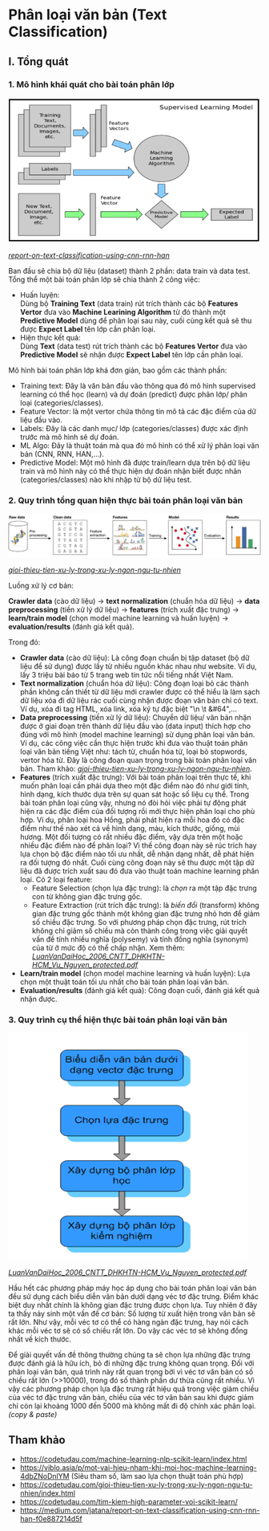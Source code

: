 # Phân loại văn bản (Text Classification)

## I. Tổng quát

### 1. Mô hình khái quát cho bài toán phân lớp

<img src="./assets/review-text-classification.png">

*[report-on-text-classification-using-cnn-rnn-han][4]*

Ban đầu sẽ chia bộ dữ liệu (dataset) thành 2 phần: data train và data test. Tổng thể một bài toán phân lớp sẽ chia thành 2 công việc:

- Huấn luyện:  
Dùng bộ **Training Text** (data train) rút trích thành các bộ **Features Vertor** đưa vào **Machine Learining Algorithm** từ đó thành một **Predictive Model** dùng để phân loại sau này, cuối cùng kết quả sẽ thu được **Expect Label** tên lớp cần phân loại.
- Hiện thực kết quả:  
Dùng **Text** (data test) rút trích thành các bộ **Features Vertor** đưa vào **Predictive Model** sẽ nhận được **Expect Label** tên lớp cần phân loại.

Mô hình bài toán phân lớp khá đơn giản, bao gồm các thành phần:

- Training text: Đây là văn bản đầu vào thông qua đó mô hình supervised learning có thể học (learn) và dự đoán (predict) được phân lớp/ phân loại (categories/classes).
- Feature Vector: là một vertor chứa thông tin mô tả các đặc điểm của dữ liệu đầu vào.
- Labels: Đây là các danh mục/ lớp (categories/classes) được xác định trước mà mô hình sẽ dự đoán.
- ML Algo: Đây là thuật toán mà qua đó mô hình có thể xử lý phân loại văn bản (CNN, RNN, HAN,...).
- Predictive Model: Một mô hình đã được train/learn dựa trên bộ dữ liệu train và mô hình này có thể thực hiện dự đoán nhận biết được nhãn (categories/classes) nào khi nhập từ bộ dữ liệu test.

### 2. Quy trình tổng quan hiện thực bài toán phân loại văn bản

<img src="./assets/computational-biology.png"> 

*[gioi-thieu-tien-xu-ly-trong-xu-ly-ngon-ngu-tu-nhien][1]*

Luồng xử lý cơ bản:  

**Crawler data** (cào dữ liệu) -> **text normalization** (chuẩn hóa dữ liệu) -> **data preprocessing** (tiền xử lý dữ liệu) -> **features** (trích xuất đặc trưng) -> **learn/train model** (chọn model machine learning và huấn luyện) -> **evaluation/results** (đánh giá kết quả).

Trong đó:

- **Crawler data** (cào dữ liệu): Là công đoạn chuẩn bị tập dataset (bộ dữ liệu để sử dụng) được lấy từ nhiều nguồn khác nhau như website. Ví dụ, lấy 3 triệu bài báo từ 5 trang web tin tức nổi tiếng nhất Việt Nam.
- **Text normalization** (chuẩn hóa dữ liệu): Công đoạn loại bỏ các thành phần không cần thiết từ dữ liệu mới crawler được có thể hiểu là làm sạch dữ liệu xóa đi dữ liệu rác cuối cùng nhận được đoạn văn bản chỉ có text. Ví dụ, xóa đi tag HTML, xóa link, xóa ký tự đặc biệt "\n \t &#64",...
- **Data preprocessing** (tiền xử lý dữ liệu): Chuyển dữ liệu/ văn bản nhận được ở giai đoạn trên thành dữ liệu đầu vào (data input) thích hợp cho đúng với mô hình (model machine learning) sử dụng phân loại văn bản. Ví dụ, các công việc cần thực hiện trước khi đưa vào thuật toán phân loại văn bản tiếng Việt như: tách từ, chuẩn hóa từ, loại bỏ stopwords, vertor hóa từ. Đây là công đoạn quan trọng trong bài toán phân loại văn bản. Tham khảo: *[gioi-thieu-tien-xu-ly-trong-xu-ly-ngon-ngu-tu-nhien][2]*.
- **Features** (trích xuất đặc trưng): Với bài toán phân loại trên thực tế, khi muốn phân loại cần phải dựa theo một đặc điểm nào đó như giới tính, hình dạng, kích thước dựa trên sự quan sát hoặc số liệu cụ thể. Trong bài toán phân loại cũng vậy, nhưng nó đòi hỏi việc phải tự động phát hiện ra các đặc điểm của đối tượng rồi mới thực hiện phân loại cho phù hợp. Ví dụ, phân loại hoa Hồng, phải phát hiện ra mỗi hoa đó có đặc điểm như thế nào xét cả về hình dạng, màu, kích thước, giống, mùi hương. Một đối tượng có rất nhiều đặc điểm, vậy dựa trên một hoặc nhiều đặc điểm nào để phân loại? Vì thế công đoạn này sẽ rúc trích hay lựa chọn bộ đặc điểm nào tối ưu nhất, dễ nhận dạng nhất, dễ phát hiện ra đối tượng đó nhất. Cuối cùng công đoạn này sẽ thu được một tập dữ liệu đã được trích xuất sau đó đưa vào thuật toán machine learning phân loại. Có 2 loại feature:
  - Feature Selection (chọn lựa đặc trưng): là *chọn* ra một tập đặc trưng con từ không gian đặc trưng gốc.
  - Feature Extraction (rút trích đặc trưng): là *biến đổi* (transform) không gian đặc trưng gốc thành một không gian đặc trưng nhỏ hơn để giảm số chiều đặc trưng. So với phương pháp chọn đặc trưng, rút trích không chỉ giảm số chiều mà còn thành công trong việc giải quyết vấn đề tính nhiều nghĩa (polysemy) và tính đồng nghĩa (synonym) của từ ở mức độ có thể chấp nhận. Xem thêm: *[LuanVanDaiHoc_2006_CNTT_DHKHTN-HCM_Vu_Nguyen_protected.pdf][3]*
- **Learn/train model** (chọn model machine learning và huấn luyện): Lựa chọn một thuật toán tối ưu nhất cho bài toán phân loại văn bản.
- **Evaluation/results** (đánh giá kết quả): Công đoạn cuối, đánh giá kết quả nhận được.

### 3. Quy trình cụ thể hiện thực bài toán phân loại văn bản

<img src="./assets/flow-class-part.png"> 

*[LuanVanDaiHoc_2006_CNTT_DHKHTN-HCM_Vu_Nguyen_protected.pdf][3]*

Hầu hết các phương pháp máy học áp dụng cho bài toán phân loại văn bản
đều sử dụng cách biểu diễn văn bản dưới dạng véc tơ đặc trưng. Điểm khác biệt duy nhất chính là không gian đặc trưng được chọn lựa. Tuy nhiên ở đây ta thấy nảy sinh một vấn đề cơ bản: Số lượng từ xuất hiện trong văn bản sẽ rất lớn. Như vậy, mỗi véc tơ có thể có hàng ngàn đặc trưng, hay nói cách khác mỗi véc tơ sẽ có số chiều rất lớn. Do vậy các véc tơ sẽ không đồng nhất về kích thước.

Để giải quyết vấn đề thông thường chúng ta sẽ chọn lựa những đặc trưng
được đánh giá là hữu ích, bỏ đi những đặc trưng không quan trọng. Đối với phân loại văn bản, quá trình này rất quan trọng bởi vì véc tơ văn bản có số chiều rất lớn (>>10000), trong đó số thành phần dư thừa cũng rất nhiều. Vì vậy các phương pháp chọn lựa đặc trưng rất hiệu quả trong việc giảm chiều của véc tơ đặc trưng văn bản, chiều của véc tơ văn bản sau khi được giảm chỉ còn lại khoảng 1000 đến 5000 mà không mất đi độ chính xác phân loại. *(copy & paste)*

## Tham khảo

- https://codetudau.com/machine-learning-nlp-scikit-learn/index.html
- https://viblo.asia/p/mot-vai-hieu-nham-khi-moi-hoc-machine-learning-4dbZNoDnlYM (Siêu tham số, làm sao lựa chọn thuật toán phù hợp)
- https://codetudau.com/gioi-thieu-tien-xu-ly-trong-xu-ly-ngon-ngu-tu-nhien/index.html
- https://codetudau.com/tim-kiem-high-parameter-voi-scikit-learn/
- https://medium.com/jatana/report-on-text-classification-using-cnn-rnn-han-f0e887214d5f

[1]:https://codetudau.com/gioi-thieu-tien-xu-ly-trong-xu-ly-ngon-ngu-tu-nhien/index.html
[2]:https://codetudau.com/gioi-thieu-tien-xu-ly-trong-xu-ly-ngon-ngu-tu-nhien/index.html
[3]:https://github.com/duyvuleo/VNTC/blob/master/Report/LuanVanDaiHoc_2006_CNTT_DHKHTN-HCM_Vu_Nguyen_protected.pdf
[4]:https://medium.com/jatana/report-on-text-classification-using-cnn-rnn-han-f0e887214d5f 